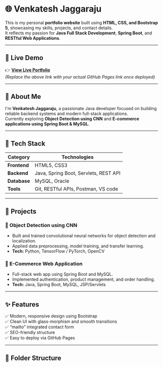 # 🌐 Venkatesh Jaggaraju 

This is my personal **portfolio website** built using **HTML, CSS, and Bootstrap 5**, showcasing my skills, projects, and contact details.  
It reflects my passion for **Java Full Stack Development**, **Spring Boot**, and **RESTful Web Applications**.

---

## 🚀 Live Demo

👉 **[View Live Portfolio](https://yourusername.github.io/)**  
*(Replace the above link with your actual GitHub Pages link once deployed)*

---

## 🧠 About Me

I'm **Venkatesh Jaggaraju**, a passionate Java developer focused on building reliable backend systems and modern full-stack applications.  
Currently exploring **Object Detection using CNN** and **E-commerce applications using Spring Boot & MySQL**.

---

## 🧩 Tech Stack

| Category | Technologies |
|-----------|--------------|
| **Frontend** | HTML5, CSS3 |
| **Backend** | Java, Spring Boot, Servlets, REST API |
| **Database** | MySQL, Oracle |
| **Tools** | Git, RESTful APIs, Postman, VS code |

---

## 💼 Projects

### 🧠 Object Detection using CNN
- Built and trained convolutional neural networks for object detection and localization.
- Applied data preprocessing, model training, and transfer learning.
- **Tech:** Python, TensorFlow / PyTorch, OpenCV

### 🛒 E-Commerce Web Application
- Full-stack web app using Spring Boot and MySQL.
- Implemented authentication, product management, and order handling.
- **Tech:** Java, Spring Boot, MySQL, JSP/Servlets

---

## ✨ Features

✅ Modern, responsive design using Bootstrap  
✅ Clean UI with glass-morphism and smooth transitions  
✅ “mailto” integrated contact form  
✅ SEO-friendly structure  
✅ Easy to deploy via GitHub Pages  

---

## 📂 Folder Structure

